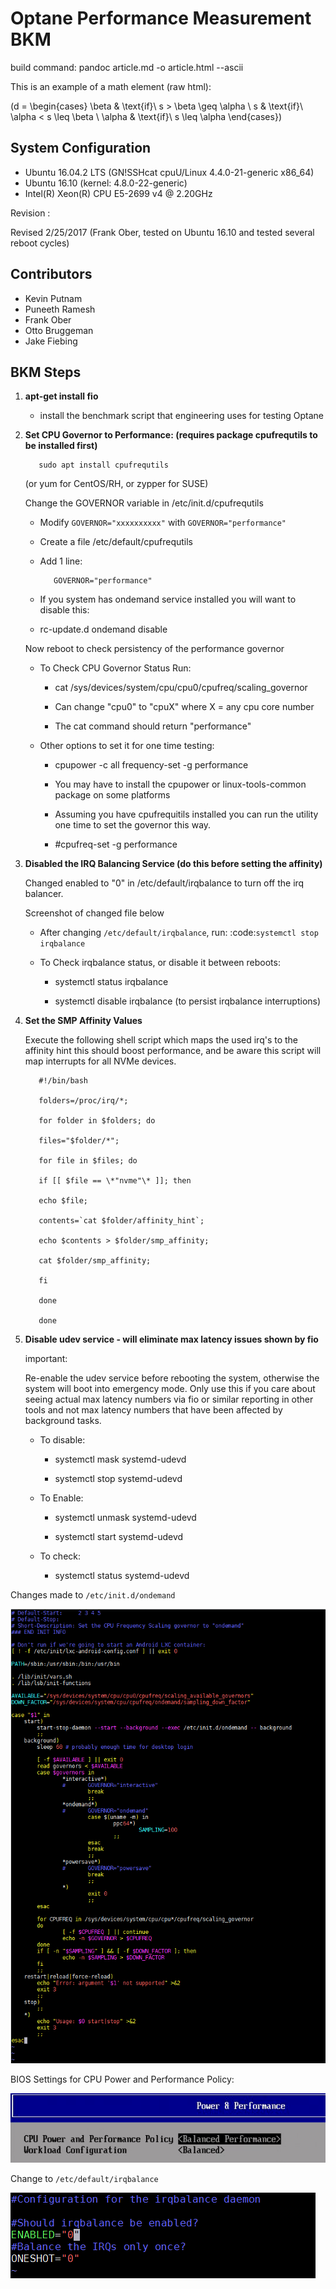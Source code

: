 # Optane Performance Measurement BKM

build command: pandoc article.md -o article.html --ascii

This is an example of a math element (raw html):

<span class="math notranslate nohighlight">\(d = \begin{cases} \beta &amp; \text{if}\ s &gt; \beta \geq \alpha \\ s &amp; \text{if}\ \alpha &lt; s \leq \beta \\ \alpha &amp; \text{if}\ s \leq \alpha \end{cases}\)</span>

## System Configuration

* Ubuntu 16.04.2 LTS (GN!SSHcat cpuU/Linux 4.4.0-21-generic x86_64)
* Ubuntu 16.10 (kernel: 4.8.0-22-generic)
* Intel(R) Xeon(R) CPU E5-2699 v4 @ 2.20GHz

Revision :

   Revised 2/25/2017 (Frank Ober, tested on Ubuntu 16.10 and tested several
   reboot cycles)

## Contributors

* Kevin Putnam
* Puneeth Ramesh 
* Frank Ober 
* Otto Bruggeman 
* Jake Fiebing 

## BKM Steps

1. **apt-get install fio**

   -  install the benchmark script that engineering uses for testing
      Optane

2. **Set CPU Governor to Performance: (requires package cpufrequtils to
   be installed first)**

   ```
      sudo apt install cpufrequtils
   ```

   (or yum for CentOS/RH, or zypper for SUSE)

   Change the GOVERNOR variable in /etc/init.d/cpufrequtils

   -  Modify `GOVERNOR="xxxxxxxxxx"` with `GOVERNOR="performance"`

   -  Create a file /etc/default/cpufrequtils

   -  Add 1 line:

      ```
         GOVERNOR="performance"
      ```

   -  If you system has ondemand service installed you will want to disable
      this:

   -  rc-update.d ondemand disable

   Now reboot to check persistency of the performance governor

   -  To Check CPU Governor Status Run:

      -  cat /sys/devices/system/cpu/cpu0/cpufreq/scaling_governor

      -  Can change "cpu0" to "cpuX" where X = any cpu core number

      -  The cat command should return "performance"

   -  Other options to set it for one time testing:

      -  cpupower -c all frequency-set -g performance

      -  You may have to install the cpupower or linux-tools-common package
         on some platforms

      -  Assuming you have cpufrequitils installed you can run the utility
         one time to set the governor this way.

      -  #cpufreq-set -g performance

3. **Disabled the IRQ Balancing Service (do this before setting the
   affinity)**

   Changed enabled to "0" in /etc/default/irqbalance to turn off the irq
   balancer.

   Screenshot of changed file below

   -  After changing ``/etc/default/irqbalance``, run: :code:`systemctl stop irqbalance`

   -  To Check irqbalance status, or disable it between reboots:

      -  systemctl status irqbalance

      -  systemctl disable irqbalance (to persist irqbalance interruptions)

4. **Set the SMP Affinity Values**

   Execute the following shell script which maps the used irq's to the
   affinity hint this should boost performance, and be aware this script
   will map interrupts for all NVMe devices.

   ```
      #!/bin/bash

      folders=/proc/irq/*;

      for folder in $folders; do

      files="$folder/*";

      for file in $files; do

      if [[ $file == \*"nvme"\* ]]; then

      echo $file;

      contents=`cat $folder/affinity_hint`;

      echo $contents > $folder/smp_affinity;

      cat $folder/smp_affinity;

      fi

      done

      done
   ```

5. **Disable udev service - will eliminate max latency issues shown by
   fio**

   important:

      Re-enable the udev service before rebooting the
      system, otherwise the system will boot into emergency mode. Only use
      this if you care about seeing actual max latency numbers via fio or
      similar reporting in other tools and not max latency numbers that
      have been affected by background tasks.

   -  To disable:

      -  systemctl mask systemd-udevd

      -  systemctl stop systemd-udevd

   -  To Enable:

      -  systemctl unmask systemd-udevd

      -  systemctl start systemd-udevd

   -  To check:

      -  systemctl status systemd-udevd

Changes made to ``/etc/init.d/ondemand``

![changes made to /etc/init.d/ondemand](https://raw.githubusercontent.com/intelkevinputnam/article-md/md/image1.png)

BIOS Settings for CPU Power and Performance Policy:

![BIOS seettings](https://raw.githubusercontent.com/intelkevinputnam/article-md/md/image2.png)

Change to ``/etc/default/irqbalance``

![change to /etc/default/irqbalance](https://raw.githubusercontent.com/intelkevinputnam/article-md/md/image3.png)

